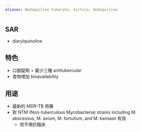 ```yaml
---
aliases: Bedaquiline Fumarate, Sirturo, Bedaquiline
---
```

## SAR
- diarylquinoline
## 特色
- 口服錠劑 + 最少三種 antitubercular
- 食物增加 bioavailability
## 用途
- 最新的 MDR-TB 用藥
- 對 NTM (Non-tuberculous Mycobacteria) strains including M. abscessus, M. avium, M. fortuitum, and M. kansasii 有效
	- 但不用於臨床
